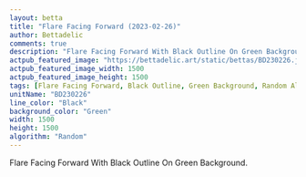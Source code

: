 ```yaml
---
layout: betta
title: "Flare Facing Forward (2023-02-26)"
author: Bettadelic
comments: true
description: "Flare Facing Forward With Black Outline On Green Background."
actpub_featured_image: "https://bettadelic.art/static/bettas/BD230226.jpg"
actpub_featured_image_width: 1500
actpub_featured_image_height: 1500
tags: [Flare Facing Forward, Black Outline, Green Background, Random Algorithm, February 2023]
unitName: "BD230226"
line_color: "Black"
background_color: "Green"
width: 1500
height: 1500
algorithm: "Random"
---
```


Flare Facing Forward With Black Outline On Green Background.

